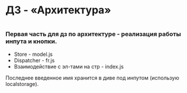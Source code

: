 <h1>ДЗ - «Архитектура»<h1>

<h3>Первая часть для дз по архитектуре - реализация работы инпута и кнопки.</h3>

<ul>
<li>Store - model.js</li>
<li>Dispatcher - fr.js</li>
<li>Взаимодействие с эл-тами на стр - index.js</li>
</ul>

<p>
Последнее введенное имя хранится в диве под инпутом (использую localstorage).
</p>

